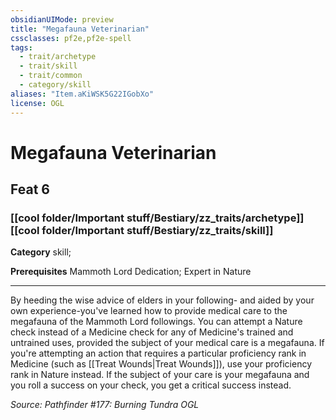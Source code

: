 ```yaml
---
obsidianUIMode: preview
title: "Megafauna Veterinarian"
cssclasses: pf2e,pf2e-spell
tags:
  - trait/archetype
  - trait/skill
  - trait/common
  - category/skill
aliases: "Item.aKiWSK5G22IGobXo"
license: OGL
---
```

# Megafauna Veterinarian
## Feat 6
### [[cool folder/Important stuff/Bestiary/zz_traits/archetype]][[cool folder/Important stuff/Bestiary/zz_traits/skill]]

**Category** skill; 



**Prerequisites** Mammoth Lord Dedication; Expert in Nature
* * *
By heeding the wise advice of elders in your following- and aided by your own experience-you've learned how to provide medical care to the megafauna of the Mammoth Lord followings. You can attempt a Nature check instead of a Medicine check for any of Medicine's trained and untrained uses, provided the subject of your medical care is a megafauna. If you're attempting an action that requires a particular proficiency rank in Medicine (such as [[Treat Wounds|Treat Wounds]]), use your proficiency rank in Nature instead. If the subject of your care is your megafauna and you roll a success on your check, you get a critical success instead.

*Source: Pathfinder #177: Burning Tundra*
*OGL*